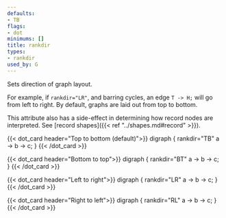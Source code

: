 ```yaml
---
defaults:
- TB
flags:
- dot
minimums: []
title: rankdir
types:
- rankdir
used_by: G
---
```

Sets direction of graph layout.

For example, if `rankdir="LR"`, and barring cycles, an edge `T -> H;` will go
from left to right. By default, graphs are laid out from top to bottom.

This attribute also has a side-effect in determining how record nodes are
interpreted. See [record shapes]({{< ref "../shapes.md#record" >}}).

{{< dot_card header="Top to bottom (default)">}}
digraph {
    rankdir="TB"
    a -> b -> c;
}
{{< /dot_card >}}

{{< dot_card header="Bottom to top">}}
digraph {
    rankdir="BT"
    a -> b -> c;
}
{{< /dot_card >}}

{{< dot_card header="Left to right">}}
digraph {
    rankdir="LR"
    a -> b -> c;
}
{{< /dot_card >}}

{{< dot_card header="Right to left">}}
digraph {
    rankdir="RL"
    a -> b -> c;
}
{{< /dot_card >}}

